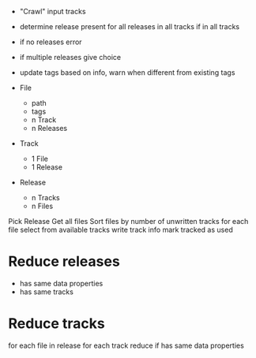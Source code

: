 
 * "Crawl" input tracks
 * determine release present
	for all releases in all tracks
		if in all tracks
 * if no releases error
 * if multiple releases give choice
 * update tags based on info, warn when different from existing tags

 * File
	* path
	* tags
	* n Track
	* n Releases

 * Track
	* 1 File
	* 1 Release

 * Release
	* n Tracks
	* n Files

Pick Release
Get all files 
Sort files by number of unwritten tracks
for each file
	select from available tracks
	write track info
	mark tracked as used

# Reduce releases

 * has same data properties
 * has same tracks

# Reduce tracks

for each file in release
for each track
reduce if has same data properties
